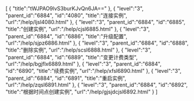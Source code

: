 [
	{
		"title":"tWJPAO9lvS3burKJvQn6JA=="
	},
	{
		"level":"3",
		"parent_id":"6884",
		"id":"4080",
		"title":"连接实例",
		"url":"/help/ljsl4080.html"
	},
	{
		"level":"3",
		"parent_id":"6884",
		"id":"6885",
		"title":"创建实例",
		"url":"/help/cjsl6885.html"
	},
	{
		"level":"3",
		"parent_id":"6884",
		"id":"6886",
		"title":"升级配置",
		"url":"/help/sjpz6886.html"
	},
	{
		"level":"3",
		"parent_id":"6884",
		"id":"6888",
		"title":"删除实例",
		"url":"/help/scsl6888.html"
	},
	{
		"level":"3",
		"parent_id":"6884",
		"id":"6889",
		"title":"变更计费类型",
		"url":"/help/bgjflx6889.html"
	},
	{
		"level":"3",
		"parent_id":"6884",
		"id":"6890",
		"title":"续费实例",
		"url":"/help/xfsl6890.html"
	},
	{
		"level":"3",
		"parent_id":"6884",
		"id":"6891",
		"title":"重启实例",
		"url":"/help/zqsl6891.html"
	},
	{
		"level":"3",
		"parent_id":"6884",
		"id":"6892",
		"title":"根据时间点创建实例",
		"url":"/help/gjsjdcjsl6892.html"
	}
]